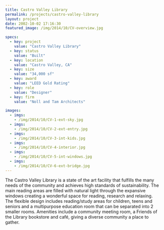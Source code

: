 ```yaml
---
title: Castro Valley Library
permalink: /projects/castro-valley-library
layout: project
date: 2002-10-02 17:16:30
featured_image: /img/2014/10/CV-overview.jpg

specs:
  - key: project
    value: "Castro Valley Library"
  - key: status
    value: "Built"
  - key: location
    value: "Castro Valley, CA"
  - key: size
    value: "34,000 sf"
  - key: award
    value: "LEED Gold Rating"
  - key: role
    value: "Designer"
  - key: firm
    value: "Noll and Tam Architects"

images:
  - imgs: 
    - /img/2014/10/CV-1-ext-sky.jpg
  - imgs: 
    - /img/2014/10/CV-2-ext-entry.jpg
  - imgs: 
    - /img/2014/10/CV-3-int-kids.jpg
  - imgs: 
    - /img/2014/10/CV-4-interior.jpg
  - imgs: 
    - /img/2014/10/CV-5-int-windows.jpg
  - imgs: 
    - /img/2014/10/CV-6-ext-bridge.jpg
---
```


The Castro Valley Library is a state of the art facility that fulfills the many needs of the community and achieves high standards of sustainability.  The main reading areas are filled with natural light through the expansive windows creating a wonderful space for reading, research and relaxing.  The flexible design includes reading/study areas for children, teens and seniors and a multipurpose education room that can be separated into 2 smaller rooms. Amenities include a community meeting room, a Friends of the Library bookstore and café, giving a diverse community a place to gather.
